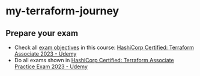 # my-terraform-journey

## Prepare your exam

* Check all [exam objectives](https://www.hashicorp.com/certification/terraform-associate) in this course: [HashiCorp Certified: Terraform Associate 2023 - Udemy](https://www.udemy.com/course/terraform-beginner-to-advanced/)
* Do all exams shown in [HashiCorp Certified: Terraform Associate Practice Exam 2023 - Udemy](https://www.udemy.com/course/terraform-associate-practice-exam/)


